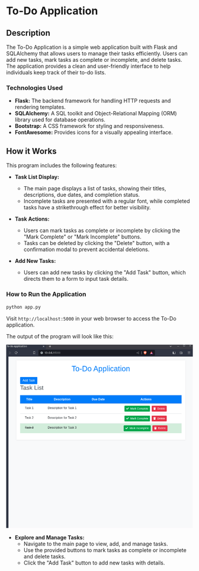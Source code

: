 # To-Do Application

## Description

The To-Do Application is a simple web application built with Flask and SQLAlchemy that allows users to manage their tasks efficiently. Users can add new tasks, mark tasks as complete or incomplete, and delete tasks. The application provides a clean and user-friendly interface to help individuals keep track of their to-do lists.

### Technologies Used

- **Flask:** The backend framework for handling HTTP requests and rendering templates.
- **SQLAlchemy:** A SQL toolkit and Object-Relational Mapping (ORM) library used for database operations.
- **Bootstrap:** A CSS framework for styling and responsiveness.
- **FontAwesome:** Provides icons for a visually appealing interface.

## How it Works

This program includes the following features:

- **Task List Display:**
   - The main page displays a list of tasks, showing their titles, descriptions, due dates, and completion status.
   - Incomplete tasks are presented with a regular font, while completed tasks have a strikethrough effect for better visibility.

- **Task Actions:**
   - Users can mark tasks as complete or incomplete by clicking the "Mark Complete" or "Mark Incomplete" buttons.
   - Tasks can be deleted by clicking the "Delete" button, with a confirmation modal to prevent accidental deletions.

- **Add New Tasks:**
   - Users can add new tasks by clicking the "Add Task" button, which directs them to a form to input task details.


### How to Run the Application

```bash
python app.py
```

Visit `http://localhost:5000` in your web browser to access the To-Do application.

The output of the program will look like this:

![Task Output](output/task-output.gif)

- **Explore and Manage Tasks:**
   - Navigate to the main page to view, add, and manage tasks.
   - Use the provided buttons to mark tasks as complete or incomplete and delete tasks.
   - Click the "Add Task" button to add new tasks with details.

